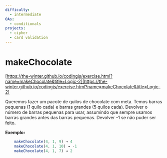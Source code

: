 ```yaml
---
difficulty:
  - intermediate
OAs:
  - conditionals
projects:
  - cipher
  - card validation
---
```


# makeChocolate

[https://the-winter.github.io/codingjs/exercise.html?name=makeChocolate&title=Logic-2](https://the-winter.github.io/codingjs/exercise.html?name=makeChocolate&title=Logic-2)

Queremos fazer um pacote de quilos de chocolate com meta.
Temos barras pequenas (1 quilo cada) e barras grandes
(5 quilos cada). Devolver o número de barras pequenas
para usar, assumindo que sempre usamos barras grandes
antes das barras pequenas. Devolver -1 se não puder ser feito.

__Exemplo:__

```js
    makeChocolate(4, 1, 9) → 4
    makeChocolate(4, 1, 10) → -1
    makeChocolate(4, 1, 7) → 2
```
